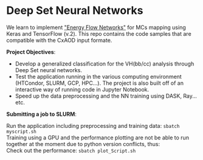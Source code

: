 # Deep Set Neural Networks 

We learn to implement ["Energy Flow Networks"](https://arxiv.org/abs/1810.05165) for MCs mapping using Keras and TensorFlow (v.2). This repo contains the code samples that are compatible with the CxAOD input formate.

**Project Objectives**:
+ Develop a generalized classification for the VH(bb/cc) analysis through Deep Set neural networks.
+ Test the application running in the various computing environment (HTCondor, SLURM, GCP, HPC...). The project is also built off of an interactive way of running code in Jupyter Notebook.
+ Speed up the data preprocessing and the NN training using DASK, Ray... etc.

**Submitting a job to SLURM**:

Run the application including preprocessing and training data: `sbatch myscript.sh`<br />
Training using a GPU and the performance plotting are not be able to run together at the moment due to python version conflicts, thus:<br />
Check out the performance: `sbatch plot_Script.sh`<br />
